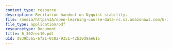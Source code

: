 ```yaml
---
content_type: resource
description: Recitation handout on Nyquist stability.
file: /media/https%3A/open-learning-course-data-rc.s3.amazonaws.com/6-302-feedback-systems-spring-2007/d839b5656f210c82935142b30d9ae616_6_302rec10.pdf
file_type: application/pdf
resourcetype: Document
title: 6_302rec10.pdf
uid: d839b565-6f21-0c82-9351-42b30d9ae616
---
```

